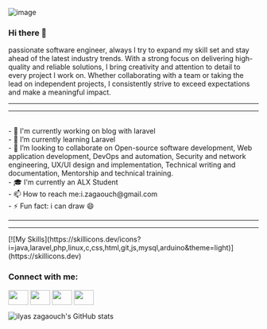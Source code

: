 ![image](https://user-images.githubusercontent.com/10424691/219994936-e76881eb-b3da-44fe-bd82-8f713fb81154.png)

### Hi there 👋
 passionate software engineer, always I try to expand my skill set and stay ahead of the latest industry trends. With a strong focus on delivering high-quality and reliable solutions, I bring creativity and attention to detail to every project I work on. Whether collaborating with a team or taking the lead on independent projects, I consistently strive to exceed expectations and make a meaningful impact.
<hr>
<hr><br>
- 🔭 I'm currently working on blog with laravel<br>
- 🌱 I’m currently learning Laravel<br>
- 👯 I’m looking to collaborate on Open-source software development, Web application development, DevOps and automation, Security and network engineering, UX/UI design and implementation, Technical writing and documentation, Mentorship and technical training.<br>
- 🎓  I'm currently an ALX Student<br>
- 📫 How to reach me:i.zagaouch@gmail.com<br>
- ⚡ Fun fact: i can draw 😄<br>
<hr>
<hr>
[![My Skills](https://skillicons.dev/icons?i=java,laravel,php,linux,c,css,html,git,js,mysql,arduino&theme=light)](https://skillicons.dev)
<h3 align="left">Connect with me:</h3>
<p align="left">

<a href="https://www.linkedin.com/in/zagaouch-ilyas-b39241113/" target="_blank"><img align="center" src="https://cdn.jsdelivr.net/npm/simple-icons@3.0.1/icons/linkedin.svg" alt="" height="30" width="40" /></a>
<a href="https://www.instagram.com/zagaouch.ilyas" target="_blank"><img align="center" src="https://cdn.jsdelivr.net/npm/simple-icons@3.0.1/icons/instagram.svg" alt="" height="30" width="40" /></a>
<a href="https://t.me/zagaouch" target="_blank" rel="noreferrer noopener"><img align="center" src="https://cdn.jsdelivr.net/npm/simple-icons@3.0.1/icons/telegram.svg" alt="" height="30" width="40" /></a>
 <a href="[https://t.me/zagaouch](https://stackoverflow.com/users/21127072/ilyas-zagaouch)" target="_blank" rel="noreferrer noopener"><img align="center" src="https://cdn.jsdelivr.net/npm/simple-icons@3.0.1/icons/stackoverflow.svg" alt="" height="30" width="40" /></a>
</p>

![ilyas zagaouch's GitHub stats](https://github-readme-stats.vercel.app/api?username=zagaouch&show_icons=true&theme=radical)

